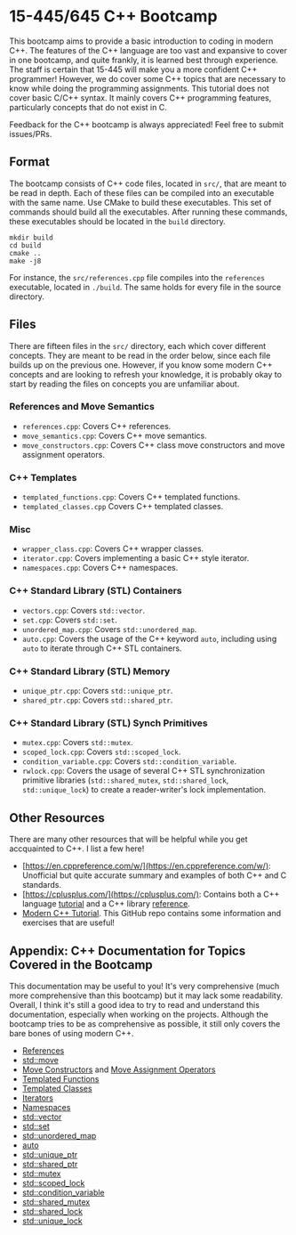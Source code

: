# 15-445/645 C++ Bootcamp

This bootcamp aims to provide a basic introduction to coding in modern C++.
The features of the C++ language are too vast and expansive to cover in one
bootcamp, and quite frankly, it is learned best through experience. The staff
is certain that 15-445 will make you a more confident C++ programmer!
However, we do cover some C++ topics that are necessary to know while doing
the programming assignments. This tutorial does not cover basic C/C++ syntax.
It mainly covers C++ programming features, particularly concepts that do not exist in C.

Feedback for the C++ bootcamp is always appreciated! Feel free to submit issues/PRs.

## Format

The bootcamp consists of C++ code files, located in `src/`, that are meant
to be read in depth. Each of these files can be compiled into an executable
with the same name. Use CMake to build these executables. This set of commands
should build all the executables. After running these commands, these executables
should be located in the `build` directory.

```console
mkdir build
cd build
cmake ..
make -j8
```

For instance, the `src/references.cpp` file compiles into the `references`
executable, located in `./build`. The same holds for every file in the source
directory.

## Files

There are fifteen files in the `src/` directory, each which cover different
concepts. They are meant to be read in the order below, since each file
builds up on the previous one. However, if you know some modern C++ concepts
and are looking to refresh your knowledge, it is probably okay to start by
reading the files on concepts you are unfamiliar about.

### References and Move Semantics

- `references.cpp`: Covers C++ references.
- `move_semantics.cpp`: Covers C++ move semantics.
- `move_constructors.cpp`: Covers C++ class move constructors and move assignment operators.

### C++ Templates

- `templated_functions.cpp`: Covers C++ templated functions.
- `templated_classes.cpp` Covers C++ templated classes.

### Misc

- `wrapper_class.cpp`: Covers C++ wrapper classes.
- `iterator.cpp`: Covers implementing a basic C++ style iterator.
- `namespaces.cpp`: Covers C++ namespaces.

### C++ Standard Library (STL) Containers

- `vectors.cpp`: Covers `std::vector`.
- `set.cpp`: Covers `std::set`.
- `unordered_map.cpp`: Covers `std::unordered_map`.
- `auto.cpp`: Covers the usage of the C++ keyword `auto`, including using `auto` to iterate through C++ STL containers.

### C++ Standard Library (STL) Memory

- `unique_ptr.cpp`: Covers `std::unique_ptr`.
- `shared_ptr.cpp`: Covers `std::shared_ptr`.

### C++ Standard Library (STL) Synch Primitives

- `mutex.cpp`: Covers `std::mutex`.
- `scoped_lock.cpp`: Covers `std::scoped_lock`.
- `condition_variable.cpp`: Covers `std::condition_variable`.
- `rwlock.cpp`: Covers the usage of several C++ STL synchronization primitive libraries (`std::shared_mutex`, `std::shared_lock`, `std::unique_lock`) to create a reader-writer's lock implementation.

## Other Resources

There are many other resources that will be helpful while you get accquainted to C++.
I list a few here!

- [https://en.cppreference.com/w/](https://en.cppreference.com/w/): Unofficial but quite accurate summary and examples of both C++ and C standards.
- [https://cplusplus.com/](https://cplusplus.com/): Contains both a C++ language [tutorial](https://cplusplus.com/doc/tutorial/) and a C++ library [reference](https://cplusplus.com/reference/).
- [Modern C++ Tutorial](https://github.com/changkun/modern-cpp-tutorial). This GitHub repo contains
  some information and exercises that are useful!

## Appendix: C++ Documentation for Topics Covered in the Bootcamp

This documentation may be useful to you! It's very comprehensive (much more comprehensive than this
bootcamp) but it may lack some readability. Overall, I think it's still a good idea to try to read
and understand this documentation, especially when working on the projects. Although the bootcamp
tries to be as comprehensive as possible, it still only covers the bare bones of using modern C++.

- [References](https://en.cppreference.com/w/cpp/language/reference)
- [std::move](https://en.cppreference.com/w/cpp/utility/move)
- [Move Constructors](https://en.cppreference.com/w/cpp/language/move_constructor) and [Move Assignment Operators](https://en.cppreference.com/w/cpp/language/move_assignment)
- [Templated Functions](https://en.cppreference.com/w/cpp/language/function_template)
- [Templated Classes](https://en.cppreference.com/w/cpp/language/class_template)
- [Iterators](https://en.cppreference.com/w/cpp/iterator)
- [Namespaces](https://en.cppreference.com/w/cpp/language/namespace)
- [std::vector](https://en.cppreference.com/w/cpp/container/vector)
- [std::set](https://en.cppreference.com/w/cpp/container/set)
- [std::unordered_map](https://en.cppreference.com/w/cpp/container/unordered_map)
- [auto](https://en.cppreference.com/w/cpp/language/auto)
- [std::unique_ptr](https://en.cppreference.com/w/cpp/memory/unique_ptr)
- [std::shared_ptr](https://en.cppreference.com/w/cpp/memory/shared_ptr)
- [std::mutex](https://en.cppreference.com/w/cpp/thread/mutex)
- [std::scoped_lock](https://en.cppreference.com/w/cpp/thread/scoped_lock)
- [std::condition_variable](https://en.cppreference.com/w/cpp/thread/condition_variable)
- [std::shared_mutex](https://en.cppreference.com/w/cpp/thread/shared_mutex)
- [std::shared_lock](https://en.cppreference.com/w/cpp/thread/shared_lock)
- [std::unique_lock](https://en.cppreference.com/w/cpp/thread/unique_lock)
